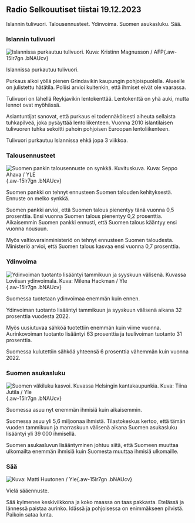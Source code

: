 ## Radio Selkouutiset tiistai 19.12.2023

Islannin tulivuori. Talousennusteet. Ydinvoima. Suomen asukasluku. Sää.

### Islannin tulivuori

![Islannissa purkautuu tulivuori. Kuva: Kristinn Magnusson / AFP](https://images.cdn.yle.fi/image/upload/c_crop,h_1395,w_2480,x_0,y_258/ar_1.7777777777777777,c_fill,g_faces,h_675,w_1200/dpr_1.0/q_auto:eco/f_auto/fl_lossy/v1702985177/39-121778965817d7552de6){.aw-15lr7gn .bNAUcv}

Islannissa purkautuu tulivuori.

Purkaus alkoi yöllä pienen Grindavikin kaupungin pohjoispuolella. Alueelle on julistettu hätätila. Poliisi arvioi kuitenkin, että ihmiset eivät ole vaarassa.

Tulivuori on lähellä Reykjavíkin lentokenttää. Lentokenttä on yhä auki, mutta lennot ovat myöhässä.

Asiantuntijat sanovat, että purkaus ei todennäköisesti aiheuta sellaista tuhkapilveä, joka pysäyttää lentoliikenteen. Vuonna 2010 islantilaisen tulivuoren tuhka sekoitti pahoin pohjoisen Euroopan lentoliikenteen.

Tulivuori purkautuu Islannissa ehkä jopa 3 viikkoa.

### Talousennusteet

![Suomen pankin talousennuste on synkkä. Kuvituskuva. Kuva: Seppo Ahava / YLE](https://images.cdn.yle.fi/image/upload/c_crop,h_3078,w_5472,x_0,y_265/ar_1.7777777777777777,c_fill,g_faces,h_675,w_1200/dpr_1.0/q_auto:eco/f_auto/fl_lossy/v1620756706/39-805272609ac85c66a4e){.aw-15lr7gn .bNAUcv}

Suomen pankki on tehnyt ennusteen Suomen talouden kehityksestä. Ennuste on melko synkkä.

Suomen pankki arvioi, että Suomen talous pienentyy tänä vuonna 0,5 prosenttia. Ensi vuonna Suomen talous pienentyy 0,2 prosenttia. Aikaisemmin Suomen pankki ennusti, että Suomen talous kääntyy ensi vuonna nousuun.

Myös valtiovarainministeriö on tehnyt ennusteen Suomen taloudesta. Ministeriö arvioi, että Suomen talous kasvaa ensi vuonna 0,7 prosenttia.

### Ydinvoima

![Ydinvoiman tuotanto lisääntyi tammikuun ja syyskuun välisenä. Kuvassa Loviisan ydinvoimala. Kuva: Milena Hackman / Yle](https://images.cdn.yle.fi/image/upload/c_crop,h_2223,w_3952,x_0,y_1998/ar_1.7777777777777777,c_fill,g_faces,h_675,w_1200/dpr_1.0/q_auto:eco/f_auto/fl_lossy/v1680247056/39-1092850642687d0260a7){.aw-15lr7gn .bNAUcv}

Suomessa tuotetaan ydinvoimaa enemmän kuin ennen.

Ydinvoiman tuotanto lisääntyi tammikuun ja syyskuun välisenä aikana 32 prosenttia vuodesta 2022.

Myös uusiutuvaa sähköä tuotettiin enemmän kuin viime vuonna. Aurinkovoiman tuotanto lisääntyi 63 prosenttia ja tuulivoiman tuotanto 31 prosenttia.

Suomessa kulutettiin sähköä yhteensä 6 prosenttia vähemmän kuin vuonna 2022.

### Suomen asukasluku

![Suomen väkiluku kasvoi. Kuvassa Helsingin kantakaupunkia. Kuva: Tiina Jutila / Yle](https://images.cdn.yle.fi/image/upload/c_crop,h_1080,w_1920,x_0,y_141/ar_1.7777777777777777,c_fill,g_faces,h_675,w_1200/dpr_1.0/q_auto:eco/f_auto/fl_lossy/v1584710360/39-4763715ac7277fd476a){.aw-15lr7gn .bNAUcv}

Suomessa asuu nyt enemmän ihmisiä kuin aikaisemmin.

Suomessa asuu yli 5,6 miljoonaa ihmistä. Tilastokeskus kertoo, että tämän vuoden tammikuun ja marraskuun välisenä aikana Suomen asukasluku lisääntyi yli 39 000 ihmisellä.

Suomen asukasluvun lisääntyminen johtuu siitä, että Suomeen muuttaa ulkomailta enemmän ihmisiä kuin Suomesta muuttaa ihmisiä ulkomaille.

### Sää

![ Kuva: Matti Huutonen / Yle](https://images.cdn.yle.fi/image/upload/c_crop,h_1080,w_1919,x_0,y_0/ar_1.7777777777777777,c_fill,g_faces,h_675,w_1200/dpr_1.0/q_auto:eco/f_auto/fl_lossy/v1702991489/39-1217895658196636bffe){.aw-15lr7gn .bNAUcv}

Vielä sääennuste.

Sää kylmenee keskiviikkona ja koko maassa on taas pakkasta. Etelässä ja lännessä paistaa aurinko. Idässä ja pohjoisessa on enimmäkseen pilvistä. Paikoin sataa lunta.
